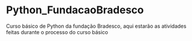# Python_FundacaoBradesco
Curso básico de Python da fundação Bradesco, aqui estarão as atividades feitas durante o processo do curso básico
